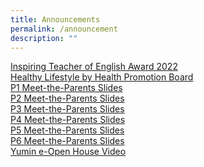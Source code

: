```yaml
---
title: Announcements
permalink: /announcement
description: ""
---
```

[Inspiring Teacher of English Award 2022](http://goodenglish.org.sg/inspiring-teacher-of-english-award/nomination-information)<br>
[Healthy Lifestyle by Health Promotion Board]()<br>
[P1 Meet-the-Parents Slides]()<br>
[P2 Meet-the-Parents Slides]()<br>
[P3 Meet-the-Parents Slides]()<br>
[P4 Meet-the-Parents Slides]()<br>
[P5 Meet-the-Parents Slides]()<br>
[P6 Meet-the-Parents Slides]()<br>
[Yumin e-Open House Video](https://www.youtube.com/watch?v=RWlPX4ma044)